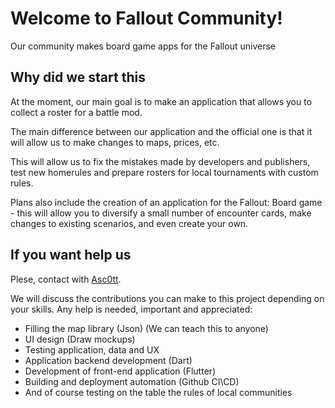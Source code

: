 # Welcome to Fallout Community!

Our community makes board game apps for the Fallout universe

## Why did we start this
At the moment, our main goal is to make an application that allows you to collect a roster for a battle mod.

The main difference between our application and the official one is that it will allow us to make changes to maps, prices, etc.

This will allow us to fix the mistakes made by developers and publishers, test new homerules and prepare rosters for local tournaments with custom rules.

Plans also include the creation of an application for the Fallout: Board game  - this will allow you to diversify a small number of encounter cards, make changes to existing scenarios, and even create your own.

## If you want help us
Plese, contact with [Asc0tt](https://github.com/Asc0tt).

We will discuss the contributions you can make to this project depending on your skills.
Any help is needed, important and appreciated:
* Filling the map library (Json) (We can teach this to anyone)
* UI design (Draw mockups)
* Testing application, data and UX
* Application backend development (Dart)
* Development of front-end application (Flutter)
* Building and deployment automation (Github CI\CD)
* And of course testing on the table the rules of local communities
